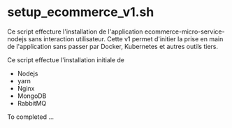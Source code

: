 # setup_ecommerce_v1.sh

Ce script effecture l'installation de l'application ecommerce-micro-service-nodejs sans interaction utilisateur.
Cette v1 permet d'initier la prise en main de l'application sans passer par Docker, Kubernetes et autres outils tiers.

Ce script effectue l'installation initiale de  
- Nodejs
- yarn
- Nginx
- MongoDB
- RabbitMQ

To completed …

